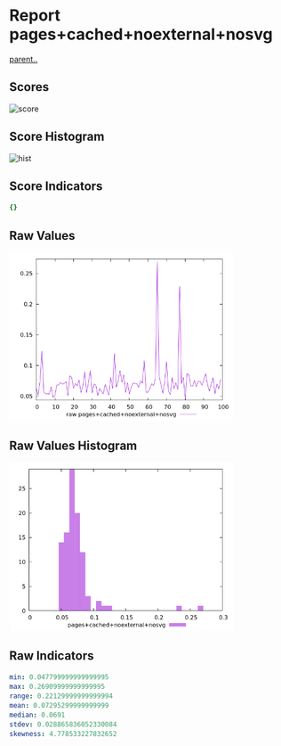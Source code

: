 # Report pages+cached+noexternal+nosvg

[parent..](./..)  


## Scores

![score](./score.png)  

## Score Histogram

![hist](./hist.png)  

## Score Indicators

```yaml
{}

```

## Raw Values

![raw](./raw.png)  

## Raw Values Histogram

![raw hist](./raw_hist.png)  

## Raw Indicators

```yaml
min: 0.047799999999999995
max: 0.26909999999999995
range: 0.22129999999999994
mean: 0.07295299999999999
median: 0.0691
stdev: 0.028865836052330084
skewness: 4.778533227832652

```

<style>
  img {
    max-width: 80%;
  }
</style>
      
